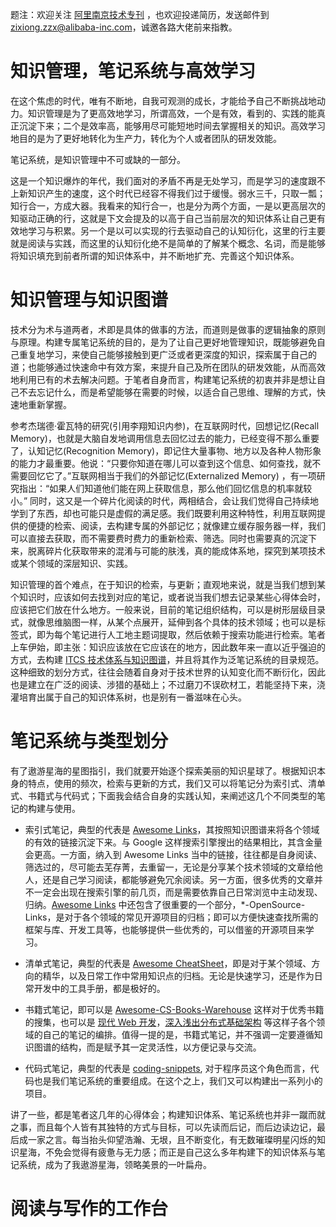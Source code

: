 题注：欢迎关注 [阿里南京技术专刊](https://zhuanlan.zhihu.com/ali-nanjing) ，也欢迎投递简历，发送邮件到 zixiong.zzx@alibaba-inc.com，诚邀各路大佬前来指教。

# 知识管理，笔记系统与高效学习

在这个焦虑的时代，唯有不断地，自我可观测的成长，才能给予自己不断挑战地动力。知识管理是为了更高效地学习，所谓高效，一个是有效，看到的、实践的能真正沉淀下来；二个是效率高，能够用尽可能短地时间去掌握相关的知识。高效学习地目的是为了更好地转化为生产力，转化为个人或者团队的研发效能。

笔记系统，是知识管理中不可或缺的一部分。

这是一个知识爆炸的年代，我们面对的矛盾不再是无处学习，而是学习的速度跟不上新知识产生的速度，这个时代已经容不得我们过于缓慢。弱水三千，只取一瓢；知行合一，方成大器。我看来的知行合一，也是分为两个方面，一是以更高层次的知驱动正确的行，这就是下文会提及的以高于自己当前层次的知识体系让自己更有效地学习与积累。另一个是以可以实现的行去驱动自己的认知衍化，这里的行主要就是阅读与实践，而这里的认知衍化绝不是简单的了解某个概念、名词，而是能够将知识填充到前者所谓的知识体系中，并不断地扩充、完善这个知识体系。

# 知识管理与知识图谱

技术分为术与道两者，术即是具体的做事的方法，而道则是做事的逻辑抽象的原则与原理。构建专属笔记系统的目的，是为了让自己更好地管理知识，既能够避免自己重复地学习，来使自己能够接触到更广泛或者更深度的知识，探索属于自己的道；也能够通过快速命中有效方案，来提升自己及所在团队的研发效能，从而高效地利用已有的术去解决问题。于笔者自身而言，构建笔记系统的初衷并非是想让自己不去忘记什么，而是希望能够在需要的时候，以适合自己思维、理解的方式，快速地重新掌握。

参考杰瑞德·霍瓦特的研究(引用李翔知识内参)，在互联网时代，回想记忆(Recall Memory)，也就是大脑自发地调用信息去回忆过去的能力，已经变得不那么重要了，认知记忆(Recognition Memory)，即记住大量事物、地方以及各种人物形象的能力才最重要。他说：“只要你知道在哪儿可以查到这个信息、如何查找，就不需要回忆它了。”互联网相当于我们的外部记忆(Externalized Memory) ，有一项研究指出：“如果人们知道他们能在网上获取信息，那么他们回忆信息的机率就较小。” 同时，这又是一个碎片化阅读的时代，两相结合，会让我们觉得自己持续地学到了东西，却也可能只是虚假的满足感。我们既要利用这种特性，利用互联网提供的便捷的检索、阅读，去构建专属的外部记忆；就像建立缓存服务器一样，我们可以直接去获取，而不需要费时费力的重新检索、筛选。同时也需要真的沉淀下来，脱离碎片化获取带来的混淆与可能的肤浅，真的能成体系地，探究到某项技术或某个领域的深层知识、实践。

知识管理的首个难点，在于知识的检索，与更新；直观地来说，就是当我们想到某个知识时，应该如何去找到对应的笔记，或者说当我们想去记录某些心得体会时，应该把它们放在什么地方。一般来说，目前的笔记组织结构，可以是树形层级目录式，就像思维脑图一样，从某个点展开，延伸到各个具体的技术领域；也可以是标签式，即为每个笔记进行人工地主题词提取，然后依赖于搜索功能进行检索。笔者上车伊始，即主张：知识应该放在它应该在的地方，因此数年来一直以近乎强迫的方式，去构建 [ITCS 技术体系与知识图谱](https://github.com/wxyyxc1992/Awesome-Coder/blob/master/MindMap/README.md)，并且将其作为泛笔记系统的目录规范。这种细致的划分方式，往往会随着自身对于技术世界的认知变化而不断衍化，因此也是建立在广泛的阅读、涉猎的基础上；不过磨刀不误砍材工，若能坚持下来，浇灌培育出属于自己的知识体系树，也是别有一番滋味在心头。

# 笔记系统与类型划分

有了遨游星海的星图指引，我们就要开始逐个探索美丽的知识星球了。根据知识本身的特点，使用的频次，检索与更新的方式，我们又可以将笔记分为索引式、清单式、书籍式与代码式；下面我会结合自身的实践认知，来阐述这几个不同类型的笔记的构建与使用。

- 索引式笔记，典型的代表是 [Awesome Links](https://github.com/wxyyxc1992/Awesome-Links)，其按照知识图谱来将各个领域的有效的链接沉淀下来。与 Google 这样搜索引擎搜出的结果相比，其含金量会更高。一方面，纳入到 Awesome Links 当中的链接，往往都是自身阅读、筛选过的，尽可能去芜存菁，去重留一，无论是分享某个技术领域的文章给他人，还是自己学习阅读，都能够避免冗余阅读。另一方面，很多优秀的文章并不一定会出现在搜索引擎的前几页，而是需要依靠自己日常浏览中主动发现、归纳。[Awesome Links](https://github.com/wxyyxc1992/Awesome-Links) 中还包含了很重要的一个部分，\*-OpenSource-Links，是对于各个领域的常见开源项目的归档；即可以方便快速查找所需的框架与库、开发工具等，也能够提供一些优秀的，可以借鉴的开源项目来学习。

- 清单式笔记，典型的代表是 [Awesome CheatSheet](https://github.com/wxyyxc1992/Awesome-CheatSheet)，即是对于某个领域、方向的精华，以及日常工作中常用知识点的归档。无论是快速学习，还是作为日常开发中的工具手册，都是极好的。

- 书籍式笔记，即可以是 [Awesome-CS-Books-Warehouse](https://github.com/wxyyxc1992/Awesome-CS-Books-Warehouse) 这样对于优秀书籍的搜集，也可以是 [现代 Web 开发](https://github.com/wxyyxc1992/Web-Series)，[深入浅出分布式基础架构](https://github.com/wxyyxc1992/Distributed-Infrastructure-Series) 等这样子各个领域的自己的笔记的编排。值得一提的是，书籍式笔记，并不强调一定要遵循知识图谱的结构，而是赋予其一定灵活性，以方便记录与交流。

- 代码式笔记，典型的代表是 [coding-snippets](https://github.com/wxyyxc1992/coding-snippets), 对于程序员这个角色而言，代码也是我们笔记系统的重要组成。在这个之上，我们又可以构建出一系列小的项目。

讲了一些，都是笔者这几年的心得体会；构建知识体系、笔记系统也并非一蹴而就之事，而且每个人皆有其独特的方式与目标，可以先读而后记，而后边读边记，最后成一家之言。每当抬头仰望浩瀚、无垠，且不断变化，有无数璀璨明星闪烁的知识星海，不免会觉得有疲惫与无力感；而正是自己这么多年构建下的知识体系与笔记系统，成为了我遨游星海，领略美景的一叶扁舟。

# 阅读与写作的工作台

